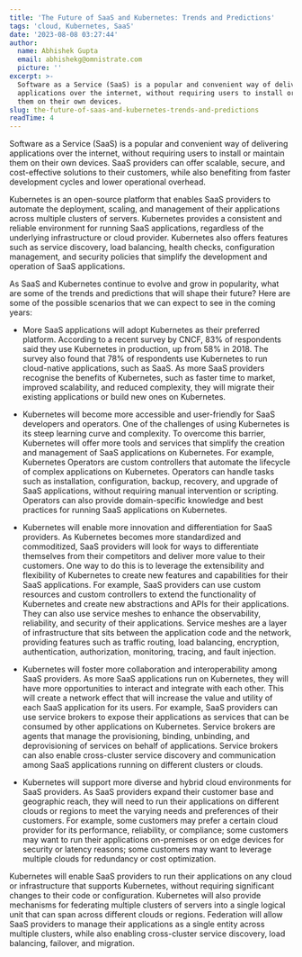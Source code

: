 ```yaml
---
title: 'The Future of SaaS and Kubernetes: Trends and Predictions'
tags: 'cloud, Kubernetes, SaaS'
date: '2023-08-08 03:27:44'
author:
  name: Abhishek Gupta
  email: abhishekg@omnistrate.com
  picture: ''
excerpt: >-
  Software as a Service (SaaS) is a popular and convenient way of delivering
  applications over the internet, without requiring users to install or maintain
  them on their own devices.
slug: the-future-of-saas-and-kubernetes-trends-and-predictions
readTime: 4
---
```


Software as a Service (SaaS) is a popular and convenient way of delivering applications over the internet, without requiring users to install or maintain them on their own devices. SaaS providers can offer scalable, secure, and cost-effective solutions to their customers, while also benefiting from faster development cycles and lower operational overhead.

Kubernetes is an open-source platform that enables SaaS providers to automate the deployment, scaling, and management of their applications across multiple clusters of servers. Kubernetes provides a consistent and reliable environment for running SaaS applications, regardless of the underlying infrastructure or cloud provider. Kubernetes also offers features such as service discovery, load balancing, health checks, configuration management, and security policies that simplify the development and operation of SaaS applications.

As SaaS and Kubernetes continue to evolve and grow in popularity, what are some of the trends and predictions that will shape their future? Here are some of the possible scenarios that we can expect to see in the coming years:

- More SaaS applications will adopt Kubernetes as their preferred platform. According to a recent survey by CNCF, 83% of respondents said they use Kubernetes in production, up from 58% in 2018. The survey also found that 78% of respondents use Kubernetes to run cloud-native applications, such as SaaS. As more SaaS providers recognise the benefits of Kubernetes, such as faster time to market, improved scalability, and reduced complexity, they will migrate their existing applications or build new ones on Kubernetes.

- Kubernetes will become more accessible and user-friendly for SaaS developers and operators. One of the challenges of using Kubernetes is its steep learning curve and complexity. To overcome this barrier, Kubernetes will offer more tools and services that simplify the creation and management of SaaS applications on Kubernetes. 
For example, Kubernetes Operators are custom controllers that automate the lifecycle of complex applications on Kubernetes. Operators can handle tasks such as installation, configuration, backup, recovery, and upgrade of SaaS applications, without requiring manual intervention or scripting. Operators can also provide domain-specific knowledge and best practices for running SaaS applications on Kubernetes.


- Kubernetes will enable more innovation and differentiation for SaaS providers. As Kubernetes becomes more standardized and commoditized, SaaS providers will look for ways to differentiate themselves from their competitors and deliver more value to their customers. One way to do this is to leverage the extensibility and flexibility of Kubernetes to create new features and capabilities for their SaaS applications. 
For example, SaaS providers can use custom resources and custom controllers to extend the functionality of Kubernetes and create new abstractions and APIs for their applications. They can also use service meshes to enhance the observability, reliability, and security of their applications. Service meshes are a layer of infrastructure that sits between the application code and the network, providing features such as traffic routing, load balancing, encryption, authentication, authorization, monitoring, tracing, and fault injection.

- Kubernetes will foster more collaboration and interoperability among SaaS providers. As more SaaS applications run on Kubernetes, they will have more opportunities to interact and integrate with each other. This will create a network effect that will increase the value and utility of each SaaS application for its users. 
For example, SaaS providers can use service brokers to expose their applications as services that can be consumed by other applications on Kubernetes. Service brokers are agents that manage the provisioning, binding, unbinding, and deprovisioning of services on behalf of applications. Service brokers can also enable cross-cluster service discovery and communication among SaaS applications running on different clusters or clouds.

- Kubernetes will support more diverse and hybrid cloud environments for SaaS providers. As SaaS providers expand their customer base and geographic reach, they will need to run their applications on different clouds or regions to meet the varying needs and preferences of their customers. For example, some customers may prefer a certain cloud provider for its performance, reliability, or compliance; some customers may want to run their applications on-premises or on edge devices for security or latency reasons; some customers may want to leverage multiple clouds for redundancy or cost optimization. 

Kubernetes will enable SaaS providers to run their applications on any cloud or infrastructure that supports Kubernetes, without requiring significant changes to their code or configuration. Kubernetes will also provide mechanisms for federating multiple clusters of servers into a single logical unit that can span across different clouds or regions. 
Federation will allow SaaS providers to manage their applications as a single entity across multiple clusters, while also enabling cross-cluster service discovery, load balancing, failover, and migration.
